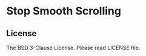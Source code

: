 Stop Smooth Scrolling
=====================

License
-------

The BSD 3-Clause License.  Please read LICENSE file.
